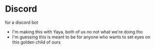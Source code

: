 # Discord
for a discord bot 

- I'm making this with Yaya, both of us no not what we're doing tho
- I'm guessing this is meant to be for anyone who wants to set eyes on this golden child of ours
